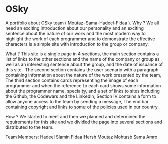 # OSky
A portfolio about OSky team ( Moutaz-Sama-Hadeel-Fidaa ).
Why ?
We all need an exciting introduction about our personality and an exciting sentence about the nature of our work and the most modern way to highlight the work of each programmer and to demonstrate the effective characters is a simple site with introduction to the group or company.

What ?
This site is a single page in 4 sections, the main section contains a list of links to the other sections and the name of the company or group as well as an interesting sentence about the group, and the date of issuance of this site.
 The second section contains the user scenario with a paragraph containing information about the nature of the work presented by the team,
The third section contains cards representing the image of each programmer and when the reference to each card shows some information about the programmer name, specialty, and a set of links to sites including the Github, the Codewars and the LinkedIn,
Section IV contains a form to allow anyone access to the team by sending a message,
The end bar containing copyright and links to some of the policies used in our country.

How ?
We started to meet and then we planned and determined the requirements for this site and we divided the page into several sections and distributed to the team.

Team Members:
Hadeel Slamin
Fidaa Hersh
Moutaz Mohtasb
Sama Amro
